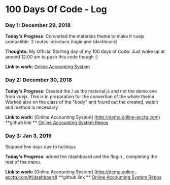 # 100 Days Of Code - Log

### Day 1: December 29, 2018 

**Today's Progress**: Converted the materials theme to make it vuejs compatible. 2 routes introduce /login and /dashboard

**Thoughts:** My Official Starting day of my 100 days of Code. Just woke up at around 12:00 am to push this code though :)

**Link to work:** [Online Accounting System](http://demo.online-acctg.com)

### Day 2: December 30, 2018 

**Today's Progress**: Created the / as the material js and not the demo one from vuejs. This is in preparation for the convertion of the whole theme. Worked also on the class of the "body" and found out the created, watch and method is necessary


**Link to work:** [Online Accounting System] (http://demo.online-acctg.com)
**github link ** [Online Accounting System Repos](https://github.com/jojomaquiling/oas)

### Day 3: Jan 3, 2019

Skipped few days due to holidays

**Today's Progress**: added the /dashboard and the /login , completing the rest of the menu.

**Link to work:** [Online Accounting System] (http://demo.online-acctg.com/#/dashboard)
**github link ** [Online Accounting System Repos](https://github.com/jojomaquiling/oas)



